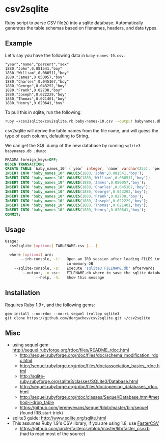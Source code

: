 # csv2sqlite

Ruby script to parse CSV file(s) into a sqlite database. Automatically
generates the table schemas based on filenames, headers, and data types.

## Example

Let's say you have the following data in `baby-names-10.csv`:

```csv
"year","name","percent","sex"
1880,"John",0.081541,"boy"
1880,"William",0.080511,"boy"
1880,"James",0.050057,"boy"
1880,"Charles",0.045167,"boy"
1880,"George",0.043292,"boy"
1880,"Frank",0.02738,"boy"
1880,"Joseph",0.022229,"boy"
1880,"Thomas",0.021401,"boy"
1880,"Henry",0.020641,"boy"
```

To pull this in sqlite, run the following:

```bash
ruby ~/csv2sqlite/csv2sqlite.rb baby-names-10.csv --output babynames.db
```

csv2sqlite will derive the table names from the file name, and will guess the type of each column, defaulting to String.

We can get the SQL dump of the new database by running `sqlite3 babynames.db .dump`:

```sql
PRAGMA foreign_keys=OFF;
BEGIN TRANSACTION;
CREATE TABLE `baby_names_10` (`year` integer, `name` varchar(255), `percent` double precision, `sex` varchar(255));
INSERT INTO "baby_names_10" VALUES(1880,'John',0.081541,'boy');
INSERT INTO "baby_names_10" VALUES(1880,'William',0.080511,'boy');
INSERT INTO "baby_names_10" VALUES(1880,'James',0.050057,'boy');
INSERT INTO "baby_names_10" VALUES(1880,'Charles',0.045167,'boy');
INSERT INTO "baby_names_10" VALUES(1880,'George',0.043292,'boy');
INSERT INTO "baby_names_10" VALUES(1880,'Frank',0.02738,'boy');
INSERT INTO "baby_names_10" VALUES(1880,'Joseph',0.022229,'boy');
INSERT INTO "baby_names_10" VALUES(1880,'Thomas',0.021401,'boy');
INSERT INTO "baby_names_10" VALUES(1880,'Henry',0.020641,'boy');
COMMIT;
```

## Usage 

```bash
Usage:
  csv2sqlite [options] TABLENAME.csv [...]

  where [options] are:
       --irb-console, -i:   Open an IRB session after loading FILES into an
                            in-memory DB
    --sqlite-console, -s:   Execute 'sqlite3 FILENAME.db' afterwards
        --output, -o <s>:   FILENAME.db where to save the sqlite database
              --help, -h:   Show this message
```

## Installation

Requires Ruby 1.9+, and the following gems:

```
gem install --no-rdoc --no-ri sequel trollop sqlite3
git clone https://github.com/dergachev/csv2sqlite.git ~/csv2sqlite
```

## Misc

* using sequel gem: http://sequel.rubyforge.org/rdoc/files/README_rdoc.html
  * http://sequel.rubyforge.org/rdoc/files/doc/schema_modification_rdoc.html
  * http://sequel.rubyforge.org/rdoc/files/doc/association_basics_rdoc.html
  * http://sqlite-ruby.rubyforge.org/sqlite3/classes/SQLite3/Database.html
  * http://sequel.rubyforge.org/rdoc/files/doc/opening_databases_rdoc.html
  * http://sequel.rubyforge.org/rdoc/classes/Sequel/Database.html#method-i-drop_table
  * https://github.com/jeremyevans/sequel/blob/master/bin/sequel (found IRB.start trick)
* sqlite3 guide: http://www.sqlite.org/sqlite.html
* This assumes Ruby 1.9's CSV library, if you are using 1.8, use [FasterCSV](http://fastercsv.rubyforge.org/)
  * https://github.com/circle/fastercsv/blob/master/lib/faster_csv.rb (had to read most of the source)
